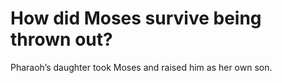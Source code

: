 # How did Moses survive being thrown out?

Pharaoh’s daughter took Moses and raised him as her own son.
